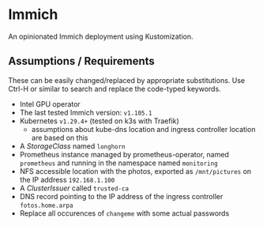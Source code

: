# Immich

An opinionated Immich deployment using Kustomization.

## Assumptions / Requirements

These can be easily changed/replaced by appropriate substitutions. Use Ctrl-H or similar to search and replace the code-typed keywords.

- Intel GPU operator
- The last tested Immich version: `v1.105.1`
- Kubernetes `v1.29.4+` (tested on k3s with Traefik)
  - assumptions about kube-dns location and ingress controller location are based on this
- A *StorageClass* named `longhorn`
- Prometheus instance managed by prometheus-operator, named `prometheus` and running in the namespace named `monitoring`
- NFS accessible location with the photos, exported as `/mnt/pictures` on the IP address `192.168.1.100`
- A *ClusterIssuer* called `trusted-ca`
- DNS record pointing to the IP address of the ingress controller `fotos.home.arpa`
- Replace all occurences of `changeme` with some actual passwords
